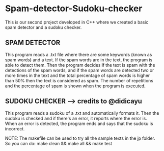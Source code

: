 # Spam-detector-Sudoku-checker
This is our second project developed in C++ where we created a basic spam detector and a sudoku checker.

SPAM DETECTOR
-------------------------------------------------------------------------------------------------------------------------------------------------------------------
This program reads a .txt file where there are some keywords (known as spam words) and a text. If the spam words are in the text, the program is able to detect
them. Then the program decides if the text is spam with the detections of the spam words, and if the spam words are detected two or more times in the text and the 
total percentage of spam words is higher than 50% then the text is considered as spam. The number of repetitions and the percentage of spam is shown when the 
program is executed.

SUDOKU CHECKER --> credits to @didicayu
-------------------------------------------------------------------------------------------------------------------------------------------------------------------
This program reads a sudoku of a .txt and automatically formats it. Then the sudoku is checked and if there's an error, it reports where the error is. When an error is detected, the program ends and says that the sudoku is incorrect.

NOTE: The makefile can be used to try all the sample texts in the jp folder. So you can do: make clean && make all && make test
